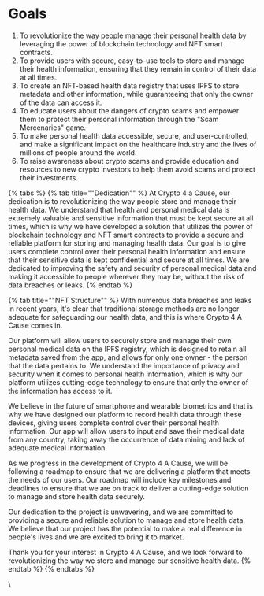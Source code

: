 # Goals

1. To revolutionize the way people manage their personal health data by leveraging the power of blockchain technology and NFT smart contracts.
2. To provide users with secure, easy-to-use tools to store and manage their health information, ensuring that they remain in control of their data at all times.
3. To create an NFT-based health data registry that uses IPFS to store metadata and other information, while guaranteeing that only the owner of the data can access it.
4. To educate users about the dangers of crypto scams and empower them to protect their personal information through the "Scam Mercenaries" game.
5. To make personal health data accessible, secure, and user-controlled, and make a significant impact on the healthcare industry and the lives of millions of people around the world.
6. To raise awareness about crypto scams and provide education and resources to new crypto investors to help them avoid scams and protect their investments.

{% tabs %}
{% tab title=""Dedication"" %}
At Crypto 4 a Cause, our dedication is to revolutionizing the way people store and manage their health data. We understand that health and personal medical data is extremely valuable and sensitive information that must be kept secure at all times, which is why we have developed a solution that utilizes the power of blockchain technology and NFT smart contracts to provide a secure and reliable platform for storing and managing health data. Our goal is to give users complete control over their personal health information and ensure that their sensitive data is kept confidential and secure at all times. We are dedicated to improving the safety and security of personal medical data and making it accessible to people wherever they may be, without the risk of data breaches or leaks.
{% endtab %}

{% tab title=""NFT Structure"" %}
With numerous data breaches and leaks in recent years, it's clear that traditional storage methods are no longer adequate for safeguarding our health data, and this is where Crypto 4 A Cause comes in.

Our platform will allow users to securely store and manage their own personal medical data on the IPFS registry, which is designed to retain all metadata saved from the app, and allows for only one owner - the person that the data pertains to. We understand the importance of privacy and security when it comes to personal health information, which is why our platform utilizes cutting-edge technology to ensure that only the owner of the information has access to it.&#x20;

We believe in the future of smartphone and wearable biometrics and that is why we have designed our platform to record health data through these devices, giving users complete control over their personal health information. Our app will allow users to input and save their medical data from any country, taking away the occurrence of data mining and lack of adequate medical information.

As we progress in the development of Crypto 4 A Cause, we will be following a roadmap to ensure that we are delivering a platform that meets the needs of our users. Our roadmap will include key milestones and deadlines to ensure that we are on track to deliver a cutting-edge solution to manage and store health data securely.

Our dedication to the project is unwavering, and we are committed to providing a secure and reliable solution to manage and store health data. We believe that our project has the potential to make a real difference in people's lives and we are excited to bring it to market.

Thank you for your interest in Crypto 4 A Cause, and we look forward to revolutionizing the way we store and manage our sensitive health data.
{% endtab %}
{% endtabs %}

\
